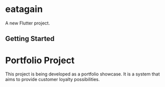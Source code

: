 # eatagain

A new Flutter project.

## Getting Started

# Portfolio Project

This project is being developed as a portfolio showcase. It is a system that aims to provide customer loyalty possibilities.
